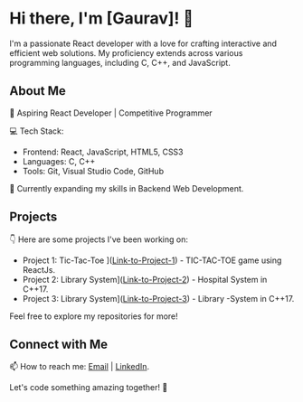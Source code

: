 # Hi there, I'm [Gaurav]! 👋

I'm a passionate React developer with a love for crafting interactive and efficient web solutions. My proficiency extends across various programming languages, including C, C++, and JavaScript.

## About Me

🚀 Aspiring React Developer | Competitive Programmer

💻 Tech Stack:
- Frontend: React, JavaScript, HTML5, CSS3
- Languages: C, C++
- Tools: Git, Visual Studio Code, GitHub

🌱 Currently expanding my skills in Backend Web Development.

## Projects

👇 Here are some projects I've been working on:

- Project 1: Tic-Tac-Toe ]([Link-to-Project-1](https://github.com/Cozylynx/Tic--Tac--Toe.git)) - TIC-TAC-TOE game using ReactJs.
- Project 2: Library System]([Link-to-Project-2](https://github.com/Cozylynx/Hospital-System.git)) - Hospital System in C++17.
- Project 3: Library System]([Link-to-Project-3](https://github.com/Cozylynx/Library-System-.git)) - Library -System in C++17.

Feel free to explore my repositories for more!

## Connect with Me

📫 How to reach me: [Email](mailto:thapagaurav.tg777@gmail.com) | [LinkedIn](https://www.linkedin.com/in/gaurav-132b631b7/).

Let's code something amazing together! 🚀
